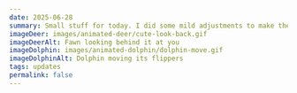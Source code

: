```yaml
---
date: 2025-06-28
summary: Small stuff for today. I did some mild adjustments to make the website work even if the theme toggle fails. I also added a special cursor to the sea theme :). Added some new names to the now-renamed "Credits and special thanks" page. I also gave Reef their own page on the website, accessible from Polaroid's page or directly from the Sea theme. I removed the page for my art, I gave up on hosting it there. Instead, I will replace it by a shrine page whenever I get around to that. Hope you have a wonderful weekend y'all!
imageDeer: images/animated-deer/cute-look-back.gif
imageDeerAlt: Fawn looking behind it at you
imageDolphin: images/animated-dolphin/dolphin-move.gif
imageDolphinAlt: Dolphin moving its flippers
tags: updates
permalink: false
---
```

